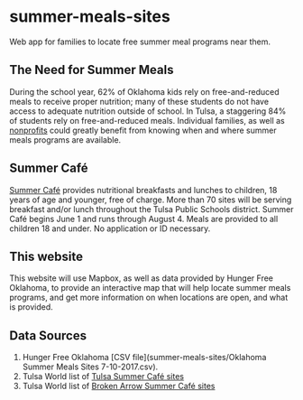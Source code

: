 # summer-meals-sites
Web app for families to locate free summer meal programs near them.

## The Need for Summer Meals
During the school year, 62% of Oklahoma kids rely on free-and-reduced meals to receive proper nutrition; many of these students do not have access to adequate nutrition outside of school. In Tulsa, a staggering 84% of students rely on free-and-reduced meals. Individual families, as well as [nonprofits](http://www.tulsaworld.com/news/local/sites-around-tulsa-offer-free-summer-meals-for-children/article_a08c1594-e24c-50b3-b6ef-4f279b6bb891.html "Tulsa World Article about Summer meals programs in Tulsa") could greatly benefit from knowing when and where summer meals programs are available.

## Summer Café
[Summer Café](https://www.tulsaschools.org/summercafe "TPS Summer Café information") provides nutritional breakfasts and lunches to children, 18 years of age and younger, free of charge. More than 70 sites will be serving breakfast and/or lunch throughout the Tulsa Public Schools district. Summer Café begins June 1 and runs through August 4. Meals are provided to all children 18 and under. No application or ID necessary.

## This website
This website will use Mapbox, as well as data provided by Hunger Free Oklahoma, to provide an interactive map that will help locate summer meals programs, and get more information on when locations are open, and what is provided.

## Data Sources
1. Hunger Free Oklahoma [CSV file](summer-meals-sites/Oklahoma Summer Meals Sites 7-10-2017.csv).
2. Tulsa World list of [Tulsa Summer Café sites](http://www.tulsaworld.com/uploaded_photos/ne-summermealsg/image_8b7a7f8c-1ff6-50ef-ae4f-34fe7be4be94.html)
3. Tulsa World list of [Broken Arrow Summer Café sites](http://www.tulsaworld.com/uploaded_photos/ne-summermealsg/image_0fb8e225-504e-579b-8dd4-38751942dade.html)
